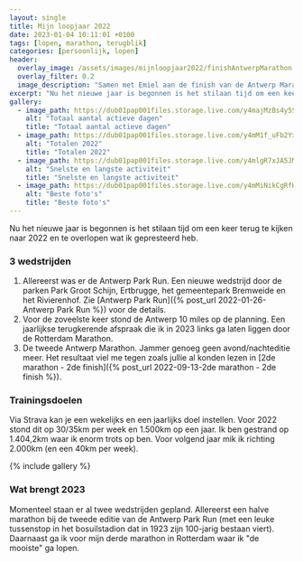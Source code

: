 ```yaml
---
layout: single
title: Mijn loopjaar 2022
date: 2023-01-04 10:11:01 +0100
tags: [lopen, marathon, terugblik]
categories: [persoonlijk, lopen]
header:
  overlay_image: /assets/images/mijnloopjaar2022/finishAntwerpMarathon.jpg
  overlay_filter: 0.2
  image_description: "Samen met Emiel aan de finish van de Antwerp Marathon"
excerpt: "Nu het nieuwe jaar is begonnen is het stilaan tijd om een keer terug te kijken naar 2022 en te overlopen wat ik gepresteerd heb."
gallery:
  - image_path: https://dub01pap001files.storage.live.com/y4majMzBs4y5SXmPJITb-PCL4XwCm_1zjMfCf717r7seSipNDh1QvykQ2XCbTIrBucm87zptNOW0oFgLGhoMGkgefGpaOfuv_rgJw0KLCTA10ICTxrPGqp-WXNqFaakzx7UI-4hpO3VAUxI4JFEWRUqM0dS2c8IgVNOGdQrbzIuZYIwzi_X5JALXPUUzS50FA7z?width=528&height=660&cropmode=none
    alt: "Totaal aantal actieve dagen"
    title: "Totaal aantal actieve dagen"
  - image_path: https://dub01pap001files.storage.live.com/y4mM1f_uFb2YxatcAy_ZIEsrmVY2FPjPIg63rRMVV42znRv4RjlAT0LMDGgFgZPr9V3nQaeF11xln05sXbRSVJMnguu2CtgIt85HgzhaSdMHwohcae08r6fJRNyqUP0sCpPi7q8WzuNRLinqe97JVXLFlCJ0cLAa0O7wAtuBaJgYEVD50QEwYmJYCHZ5OErr_jY?width=528&height=660&cropmode=none
    alt: "Totalen 2022"
    title: "Totalen 2022"
  - image_path: https://dub01pap001files.storage.live.com/y4mlgR7xJA5JMHjhEEBqOfQ86FnEyul6Rn6bC5VR_4WiikeQ4bdowhSxFeSuH2rcNrJNT2IbXW_b5NB_aTjheTHJ8xZoRQD2WJT7m3zq7gFNEUGMjGBXsf_MLfQFfQ9BFxz3UZD-4GgmrPo48V7V-Vu71vDed5Ns4cOF7fGEvKIfAiQR73j3uSomXpk4IbL5GKD?width=528&height=660&cropmode=none
    alt: "Snelste en langste activiteit"
    title: "Snelste en langste activiteit"
  - image_path: https://dub01pap001files.storage.live.com/y4mMiNikCgRfHODZ2WWFtbkA5W6YTl0DxhqaGzwJT7Oyf_N6pKQQY3n94BvOolyc_XzLcmlbLLYTwPV3kwbrH6_U-FyfPcnJRkqaiNUo3it6_2whQJKVaFjqAJjUA8HZafZ6hhA2mlNl__dRPNSF47VHsipJTdVX_OD75APSIrDErV7MK1Oew0u__xNmvfS5Hm7?width=528&height=660&cropmode=none
    alt: "Beste foto's"
    title: "Beste foto's"
---
```

Nu het nieuwe jaar is begonnen is het stilaan tijd om een keer terug te kijken naar 2022 en te overlopen wat ik gepresteerd heb.

### 3 wedstrijden
1. Allereerst was er de Antwerp Park Run. Een nieuwe wedstrijd door de parken Park Groot Schijn, Ertbrugge, het gemeentepark Bremweide en het Rivierenhof. Zie [Antwerp Park Run]({% post_url 2022-01-26-Antwerp Park Run %}) voor de details.
2. Voor de zoveelste keer stond de Antwerp 10 miles op de planning. Een jaarlijkse terugkerende afspraak die ik in 2023 links ga laten liggen door de Rotterdam Marathon.
3. De tweede Antwerp Marathon. Jammer genoeg geen avond/nachteditie meer. Het resultaat viel me tegen zoals jullie al konden lezen in [2de marathon - 2de finish]({% post_url 2022-09-13-2de marathon - 2de finish %}).

### Trainingsdoelen
Via Strava kan je een wekelijks en een jaarlijks doel instellen. Voor 2022 stond dit op 30/35km per week en 1.500km op een jaar.
Ik ben gestrand op 1.404,2km waar ik enorm trots op ben. Voor volgend jaar mik ik richting 2.000km (en een 40km per week).

{% include gallery %}

### Wat brengt 2023
Momenteel staan er al twee wedstrijden gepland. Allereerst een halve marathon bij de tweede editie van de Antwerp Park Run (met een leuke tussenstop in het bosuilstadion dat in 1923 zijn 100-jarig bestaan viert). Daarnaast ga ik voor mijn derde marathon in Rotterdam waar ik "de mooiste" ga lopen.

